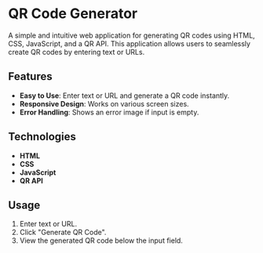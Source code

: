 # QR Code Generator
A simple and intuitive web application for generating QR codes using HTML, CSS, JavaScript, and a QR API. This application allows users to seamlessly create QR codes by entering text or URLs.

## Features
- **Easy to Use**: Enter text or URL and generate a QR code instantly.
- **Responsive Design**: Works on various screen sizes.
- **Error Handling**: Shows an error image if input is empty.

## Technologies
- **HTML**
- **CSS**
- **JavaScript**
- **QR API**

## Usage
1. Enter text or URL.
2. Click "Generate QR Code".
3. View the generated QR code below the input field.
